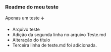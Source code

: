 ### Readme do meu teste

Apenas um teste :airplane:

- Arquivo teste
- Adição da segunda linha no arquivo Teste.md
- Alteração do título
- Terceira linha de teste.md foi adicionada.